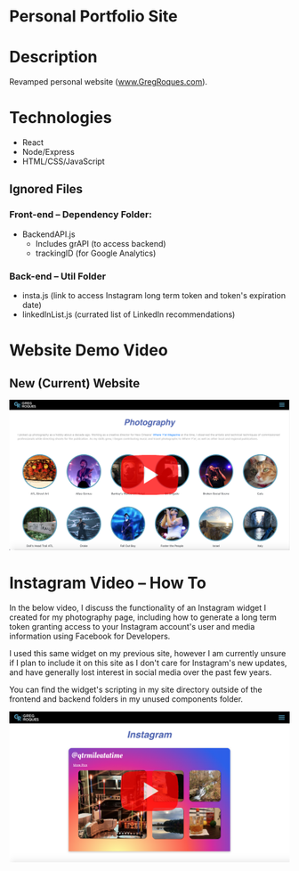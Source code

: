 # Personal Portfolio Site

# Description
Revamped personal website (www.GregRoques.com).

# Technologies
- React
- Node/Express
- HTML/CSS/JavaScript

## Ignored Files
### Front-end – Dependency Folder:
- BackendAPI.js
    - Includes grAPI (to access backend)
    - trackingID (for Google Analytics)

### Back-end – Util Folder
- insta.js (link to access Instagram long term token and token's expiration date)
- linkedInList.js (currated list of LinkedIn recommendations)


# Website Demo Video

## New (Current) Website

[![demo video](./frontend/public/ReadMeImages/readMe_main2.png)](https://youtu.be/mXTeQFUmI1E)

# Instagram Video – How To

In the below video, I discuss the functionality of an Instagram widget I created for my photography page, including how to generate a long term token granting access to your Instagram account's user and media information using Facebook for Developers. 

I used this same widget on my previous site, however I am currently unsure if I plan to include it on this site as I don't care for Instagram's new updates, and have generally lost interest in social media over the past few years.

You can find the widget's scripting in my site directory outside of the frontend and backend folders in my unused components folder.

[![Instagram Widget demo video](./frontend/public/ReadMeImages/readMe_Instagram2.png)](https://youtu.be/KMnqWYsYokA)